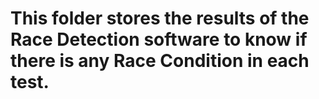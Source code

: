 # This folder stores the results of the Race Detection software to know if there is any Race Condition in each test.